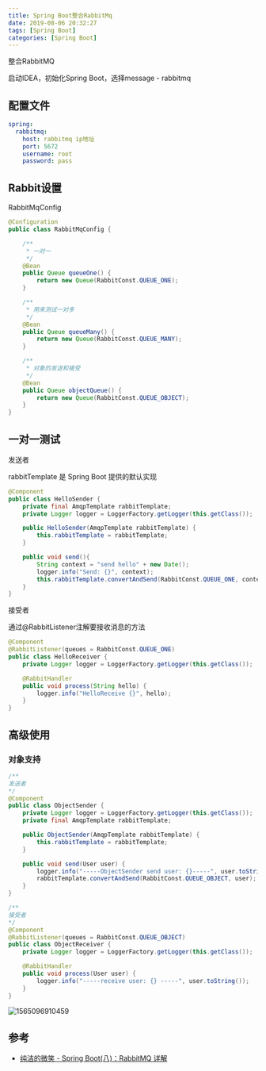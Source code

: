 ```yaml
---
title: Spring Boot整合RabbitMq
date: 2019-08-06 20:32:27
tags: [Spring Boot]
categories: [Spring Boot]
---
```


整合RabbitMQ

<!--more-->

启动IDEA，初始化Spring Boot，选择message - rabbitmq

## 配置文件

```yaml
spring:
  rabbitmq:
    host: rabbitmq ip地址
    port: 5672
    username: root
    password: pass

```

## Rabbit设置

RabbitMqConfig

```java
@Configuration
public class RabbitMqConfig {

    /**
     * 一对一
     */
    @Bean
    public Queue queueOne() {
        return new Queue(RabbitConst.QUEUE_ONE);
    }

    /**
     * 用来测试一对多
     */
    @Bean
    public Queue queueMany() {
        return new Queue(RabbitConst.QUEUE_MANY);
    }

    /**
     * 对象的发送和接受
     */
    @Bean
    public Queue objectQueue() {
        return new Queue(RabbitConst.QUEUE_OBJECT);
    }
}
```

## 一对一测试

发送者

rabbitTemplate 是 Spring Boot 提供的默认实现

```java
@Component
public class HelloSender {
    private final AmqpTemplate rabbitTemplate;
    private Logger logger = LoggerFactory.getLogger(this.getClass());

    public HelloSender(AmqpTemplate rabbitTemplate) {
        this.rabbitTemplate = rabbitTemplate;
    }

    public void send(){
        String context = "send hello" + new Date();
        logger.info("Send: {}", context);
        this.rabbitTemplate.convertAndSend(RabbitConst.QUEUE_ONE, context);
    }
}

```

接受者

通过@RabbitListener注解要接收消息的方法

```java
@Component
@RabbitListener(queues = RabbitConst.QUEUE_ONE)
public class HelloReceiver {
    private Logger logger = LoggerFactory.getLogger(this.getClass());

    @RabbitHandler
    public void process(String hello) {
        logger.info("HelloReceive {}", hello);
    }
}
```

## 高级使用

### 对象支持

```java
/**
发送者
*/
@Component
public class ObjectSender {
    private Logger logger = LoggerFactory.getLogger(this.getClass());
    private final AmqpTemplate rabbitTemplate;

    public ObjectSender(AmqpTemplate rabbitTemplate) {
        this.rabbitTemplate = rabbitTemplate;
    }

    public void send(User user) {
        logger.info("-----ObjectSender send user: {}-----", user.toString());
        rabbitTemplate.convertAndSend(RabbitConst.QUEUE_OBJECT, user);
    }
}

/**
接受者
*/
@Component
@RabbitListener(queues = RabbitConst.QUEUE_OBJECT)
public class ObjectReceiver {
    private Logger logger = LoggerFactory.getLogger(this.getClass());

    @RabbitHandler
    public void process(User user) {
        logger.info("-----receive user: {} -----", user.toString());
    }
}

```

![1565096910459](1565096910459.png)



## 参考

* [纯洁的微笑 - Spring Boot(八)：RabbitMQ 详解](<http://www.ityouknow.com/springboot/2016/11/30/spring-boot-rabbitMQ.html>)